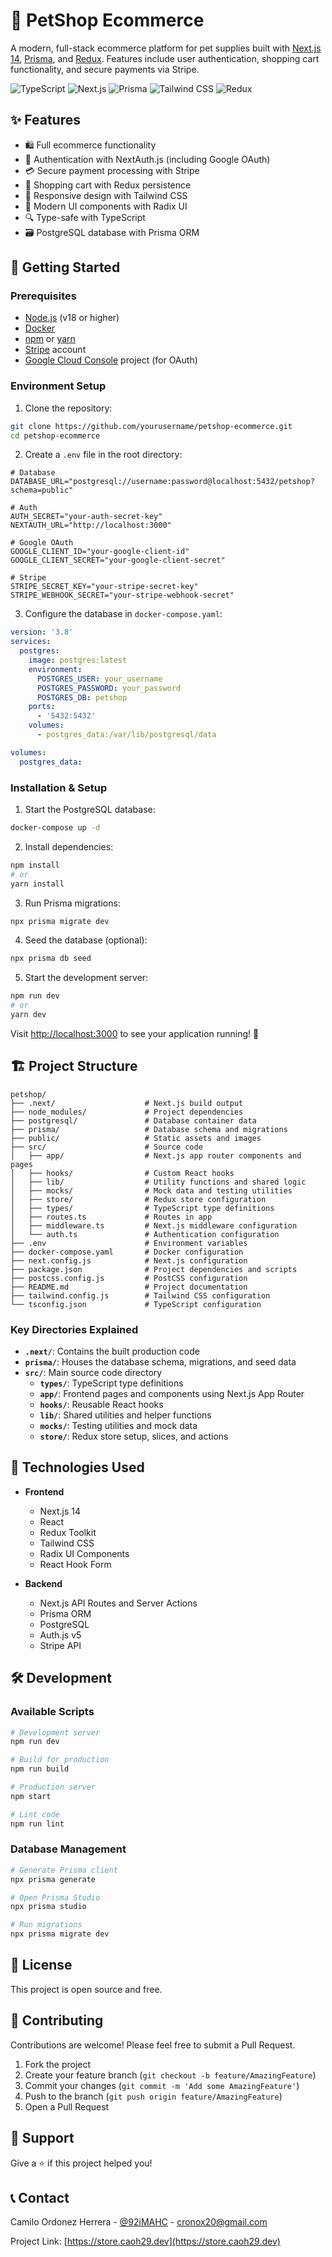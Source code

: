 # 🐾 PetShop Ecommerce

A modern, full-stack ecommerce platform for pet supplies built with [Next.js 14](https://nextjs.org/), [Prisma](https://www.prisma.io/), and [Redux](https://redux.js.org/). Features include user authentication, shopping cart functionality, and secure payments via Stripe.

![TypeScript](https://img.shields.io/badge/TypeScript-007ACC?style=for-the-badge&logo=typescript&logoColor=white)
![Next.js](https://img.shields.io/badge/Next.js-000000?style=for-the-badge&logo=next.js&logoColor=white)
![Prisma](https://img.shields.io/badge/Prisma-2D3748?style=for-the-badge&logo=prisma&logoColor=white)
![Tailwind CSS](https://img.shields.io/badge/Tailwind_CSS-38B2AC?style=for-the-badge&logo=tailwind-css&logoColor=white)
![Redux](https://img.shields.io/badge/Redux-764ABC?style=for-the-badge&logo=redux&logoColor=white)

## ✨ Features

- 🛍️ Full ecommerce functionality
- 🔐 Authentication with NextAuth.js (including Google OAuth)
- 💳 Secure payment processing with Stripe
- 🛒 Shopping cart with Redux persistence
- 📱 Responsive design with Tailwind CSS
- 🎨 Modern UI components with Radix UI
- 🔍 Type-safe with TypeScript
- 🗃️ PostgreSQL database with Prisma ORM

## 🚀 Getting Started

### Prerequisites

- [Node.js](https://nodejs.org/) (v18 or higher)
- [Docker](https://www.docker.com/)
- [npm](https://www.npmjs.com/) or [yarn](https://yarnpkg.com/)
- [Stripe](https://stripe.com/) account
- [Google Cloud Console](https://console.cloud.google.com/) project (for OAuth)

### Environment Setup

1. Clone the repository:

```bash
git clone https://github.com/yourusername/petshop-ecommerce.git
cd petshop-ecommerce
```

2. Create a `.env` file in the root directory:

```env
# Database
DATABASE_URL="postgresql://username:password@localhost:5432/petshop?schema=public"

# Auth
AUTH_SECRET="your-auth-secret-key"
NEXTAUTH_URL="http://localhost:3000"

# Google OAuth
GOOGLE_CLIENT_ID="your-google-client-id"
GOOGLE_CLIENT_SECRET="your-google-client-secret"

# Stripe
STRIPE_SECRET_KEY="your-stripe-secret-key"
STRIPE_WEBHOOK_SECRET="your-stripe-webhook-secret"
```

3. Configure the database in `docker-compose.yaml`:

```yaml
version: '3.8'
services:
  postgres:
    image: postgres:latest
    environment:
      POSTGRES_USER: your_username
      POSTGRES_PASSWORD: your_password
      POSTGRES_DB: petshop
    ports:
      - '5432:5432'
    volumes:
      - postgres_data:/var/lib/postgresql/data

volumes:
  postgres_data:
```

### Installation & Setup

1. Start the PostgreSQL database:

```bash
docker-compose up -d
```

2. Install dependencies:

```bash
npm install
# or
yarn install
```

3. Run Prisma migrations:

```bash
npx prisma migrate dev
```

4. Seed the database (optional):

```bash
npx prisma db seed
```

5. Start the development server:

```bash
npm run dev
# or
yarn dev
```

Visit [http://localhost:3000](http://localhost:3000) to see your application running! 🎉

## 🏗️ Project Structure

```
petshop/
├── .next/                    # Next.js build output
├── node_modules/             # Project dependencies
├── postgresql/               # Database container data
├── prisma/                   # Database schema and migrations
├── public/                   # Static assets and images
├── src/                      # Source code
│   ├── app/                  # Next.js app router components and pages
│   ├── hooks/                # Custom React hooks
│   ├── lib/                  # Utility functions and shared logic
│   ├── mocks/                # Mock data and testing utilities
│   ├── store/                # Redux store configuration
│   ├── types/                # TypeScript type definitions
│   ├── routes.ts             # Routes in app
│   ├── middleware.ts         # Next.js middleware configuration
│   └── auth.ts               # Authentication configuration
├── .env                      # Environment variables
├── docker-compose.yaml       # Docker configuration
├── next.config.js            # Next.js configuration
├── package.json              # Project dependencies and scripts
├── postcss.config.js         # PostCSS configuration
├── README.md                 # Project documentation
├── tailwind.config.js        # Tailwind CSS configuration
└── tsconfig.json             # TypeScript configuration
```

### Key Directories Explained

- **`.next/`**: Contains the built production code
- **`prisma/`**: Houses the database schema, migrations, and seed data
- **`src/`**: Main source code directory
  - **`types/`**: TypeScript type definitions
  - **`app/`**: Frontend pages and components using Next.js App Router
  - **`hooks/`**: Reusable React hooks
  - **`lib/`**: Shared utilities and helper functions
  - **`mocks/`**: Testing utilities and mock data
  - **`store/`**: Redux store setup, slices, and actions

## 🔧 Technologies Used

- **Frontend**

  - Next.js 14
  - React
  - Redux Toolkit
  - Tailwind CSS
  - Radix UI Components
  - React Hook Form

- **Backend**
  - Next.js API Routes and Server Actions
  - Prisma ORM
  - PostgreSQL
  - Auth.js v5
  - Stripe API

## 🛠️ Development

### Available Scripts

```bash
# Development server
npm run dev

# Build for production
npm run build

# Production server
npm start

# Lint code
npm run lint
```

### Database Management

```bash
# Generate Prisma client
npx prisma generate

# Open Prisma Studio
npx prisma studio

# Run migrations
npx prisma migrate dev
```

## 📝 License

This project is open source and free.

## 🤝 Contributing

Contributions are welcome! Please feel free to submit a Pull Request.

1. Fork the project
2. Create your feature branch (`git checkout -b feature/AmazingFeature`)
3. Commit your changes (`git commit -m 'Add some AmazingFeature'`)
4. Push to the branch (`git push origin feature/AmazingFeature`)
5. Open a Pull Request

## 💖 Support

Give a ⭐️ if this project helped you!

## 📞 Contact

Camilo Ordonez Herrera - [@92iMAHC](https://x.com/92iMAHC) - cronox20@gmail.com

Project Link: [https://store.caoh29.dev](https://store.caoh29.dev)
